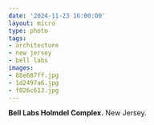 ```yaml
---
date: '2024-11-23 16:00:00'
layout: micro
type: photo
tags:
- architecture
- new jersey
- bell labs
images:
- 88e687ff.jpg
- 1d2497a6.jpg
- f026c613.jpg
---
```


**Bell Labs Holmdel Complex.** New Jersey.
